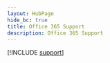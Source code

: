 ```yaml
--- 
layout: HubPage
hide_bc: true
title: Office 365 Support
description: Office 365 Support
---
```


[!INCLUDE [support](../../common/Office/support.md)]